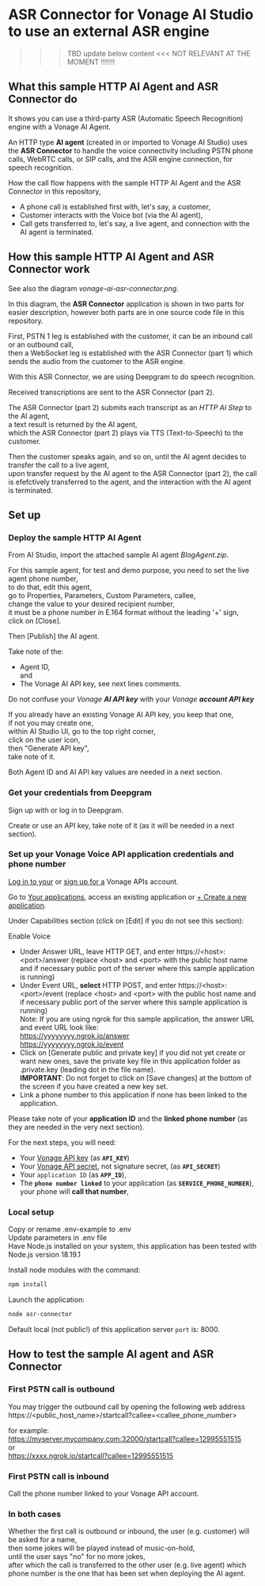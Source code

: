 # ASR Connector for Vonage AI Studio to use an external ASR engine

>>> TBD update below content <<< NOT RELEVANT AT THE MOMENT !!!!!!!

## What this sample HTTP AI Agent and ASR Connector do

It shows you can use a third-party ASR (Automatic Speech Recognition) engine with a Vonage AI Agent.</br>

An HTTP type **AI agent** (created in or imported to Vonage AI Studio) uses the **ASR Connector** to handle the voice connectivity including PSTN phone calls, WebRTC calls, or SIP calls, and the ASR engine connection, for speech recognition.</br>

How the call flow happens with the sample HTTP AI Agent and the ASR Connector in this repository,</br>
- A phone call is established first with, let's say, a customer,</br>
- Customer interacts with the Voice bot (via the AI agent),</br>
- Call gets transferred to, let's say, a live agent, and connection with the AI agent is terminated. </br>

## How this sample HTTP AI Agent and ASR Connector work

See also the diagram _vonage-ai-asr-connector.png_.</br>

In this diagram, the **ASR Connector** application is shown in two parts for easier description, however both parts are in one source code file in this repository.</br>

First, PSTN 1 leg is established with the customer, it can be an inbound call or an outbound call,</br>
then a WebSocket leg is established with the ASR Connector (part 1) which sends the audio from the customer to the ASR engine.</br>

With this ASR Connector, we are using Deepgram to do speech recognition.</br>

Received transcriptions are sent to the ASR Connector (part 2).</br>

The ASR Connector (part 2) submits each transcript as an _HTTP AI Step_ to the AI agent,</br>
a text result is returned by the AI agent,</br>
which the ASR Connector (part 2) plays via TTS (Text-to-Speech) to the customer.</br>

Then the customer speaks again, and so on, until the AI agent decides to transfer the call to a live agent,</br>
upon transfer request by the AI agent to the ASR Connector (part 2), the call is efefctively transferred to the agent, and the interaction with the AI agent is terminated.</br>

## Set up

### Deploy the sample HTTP AI Agent

From AI Studio, import the attached sample AI agent _BlogAgent.zip_.</br>

For this sample agent, for test and demo purpose, you need to set the live agent phone number,</br>
to do that, edit this agent,</br>
go to Properties, Parameters, Custom Parameters, callee,</br>
change the value to your desired recipient number,</br>
it must be a phone number in E.164 format without the leading '+' sign,</br>
click on [Close].</br>

Then [Publish] the AI agent.</br>

Take note of the:</br>
- Agent ID,</br>
and
- The Vonage AI API key, see next lines comments.

Do not confuse your _Vonage **AI API key**_ with your _Vonage **account API key**_

If you already have an existing Vonage AI API key, you keep that one,</br>
if not you may create one,</br>
within AI Studio UI, go to the top right corner,</br>
click on the user icon,</br>
then "Generate API key",</br>
take note of it.</br>

Both Agent ID and AI API key values are needed in a next section.

### Get your credentials from Deepgram

Sign up with or log in to Deepgram.</br>

Create or use an API key,
take note of it (as it will be needed in a next section).</br>


### Set up your Vonage Voice API application credentials and phone number

[Log in to your](https://ui.idp.vonage.com/ui/auth/login) or [sign up for a](https://ui.idp.vonage.com/ui/auth/registration) Vonage APIs account.

Go to [Your applications](https://dashboard.nexmo.com/applications), access an existing application or [+ Create a new application](https://dashboard.nexmo.com/applications/new).

Under Capabilities section (click on [Edit] if you do not see this section):

Enable Voice
- Under Answer URL, leave HTTP GET, and enter https://\<host\>:\<port\>/answer (replace \<host\> and \<port\> with the public host name and if necessary public port of the server where this sample application is running)</br>
- Under Event URL, **select** HTTP POST, and enter https://\<host\>:\<port\>/event (replace \<host\> and \<port\> with the public host name and if necessary public port of the server where this sample application is running)</br>
Note: If you are using ngrok for this sample application, the answer URL and event URL look like:</br>
https://yyyyyyyy.ngrok.io/answer</br>
https://yyyyyyyy.ngrok.io/event</br> 	
- Click on [Generate public and private key] if you did not yet create or want new ones, save the private key file in this application folder as .private.key (leading dot in the file name).</br>
**IMPORTANT**: Do not forget to click on [Save changes] at the bottom of the screen if you have created a new key set.</br>
- Link a phone number to this application if none has been linked to the application.

Please take note of your **application ID** and the **linked phone number** (as they are needed in the very next section).

For the next steps, you will need:</br>
- Your [Vonage API key](https://dashboard.nexmo.com/settings) (as **`API_KEY`**)</br>
- Your [Vonage API secret](https://dashboard.nexmo.com/settings), not signature secret, (as **`API_SECRET`**)</br>
- Your `application ID` (as **`APP_ID`**),</br>
- The **`phone number linked`** to your application (as **`SERVICE_PHONE_NUMBER`**), your phone will **call that number**,</br>

### Local setup

Copy or rename .env-example to .env<br>
Update parameters in .env file<br>
Have Node.js installed on your system, this application has been tested with Node.js version 18.19.1<br>

Install node modules with the command:<br>
 ```bash
npm install
```

Launch the application:<br>
```bash
node asr-connector
```

Default local (not public!) of this application server `port` is: 8000.

## How to test the sample AI agent and ASR Connector

### First PSTN call is outbound

You may trigger the outbound call by opening the following web address<br>
https://<public_host_name>/startcall?callee=<callee_phone_number><br>

for example:<br>
https://myserver.mycompany.com:32000/startcall?callee=12995551515<br>
or<br>
https://xxxx.ngrok.io/startcall?callee=12995551515<br>


### First PSTN call is inbound

Call the phone number linked to your Vonage API account.


### In both cases

Whether the first call is outbound or inbound, the user (e.g. customer) will be asked for a name,<br>
then some jokes will be played instead of music-on-hold,<br>
until the user says "no" for no more jokes,<br>
after which the call is transferred to the other user (e.g. live agent) which phone number is the one that has been set when deploying the AI agent.






